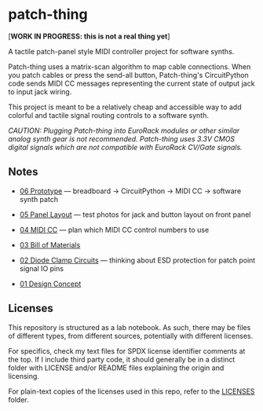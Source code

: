 <!-- SPDX-License-Identifier: CC-BY-SA-4.0 OR MIT -->
<!-- SPDX-FileCopyrightText: Copyright 2024 Sam Blenny -->
# patch-thing

[**WORK IN PROGRESS: this is not a real thing yet**]

A tactile patch-panel style MIDI controller project for software synths.

Patch-thing uses a matrix-scan algorithm to map cable connections. When you
patch cables or press the send-all button, Patch-thing's CircuitPython code
sends MIDI CC messages representing the current state of output jack to input
jack wiring.

This project is meant to be a relatively cheap and accessible way to add
colorful and tactile signal routing controls to a software synth.

*CAUTION: Plugging Patch-thing into EuroRack modules or other similar analog
synth gear is not recommended. Patch-thing uses 3.3V CMOS digital signals which
are not compatible with EuroRack CV/Gate signals.*


## Notes

- [06 Prototype](notes/06_prototype/README.md) &mdash;
  breadboard -&gt; CircuitPython -&gt; MIDI CC -&gt; software synth patch

- [05 Panel Layout](notes/05_panel_layout/README.md) &mdash;
  test photos for jack and button layout on front panel

- [04 MIDI CC](notes/04_midi_cc/README.md) &mdash;
  plan which MIDI CC control numbers to use

- [03 Bill of Materials](notes/03_bom/README.md)

- [02 Diode Clamp Circuits](notes/02_diode_clamp_circuits/README.md) &mdash;
  thinking about ESD protection for patch point signal IO pins

- [01 Design Concept](notes/01_design_concept/README.md)


## Licenses

This repository is structured as a lab notebook. As such, there may be files of
different types, from different sources, potentially with different licenses.

For specifics, check my text files for SPDX license identifier comments at the
top. If I include third party code, it should generally be in a distinct
folder with LICENSE and/or README files explaining the origin and licensing.

For plain-text copies of the licenses used in this repo, refer to the
[LICENSES](LICENSES) folder.
